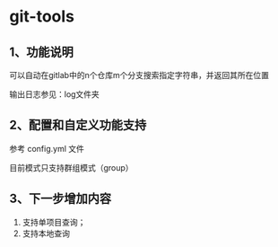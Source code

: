 # git-tools

## 1、功能说明

可以自动在gitlab中的n个仓库m个分支搜索指定字符串，并返回其所在位置

输出日志参见：log文件夹


## 2、配置和自定义功能支持

参考 config.yml 文件

目前模式只支持群组模式（group）

## 3、下一步增加内容

1. 支持单项目查询；
2. 支持本地查询